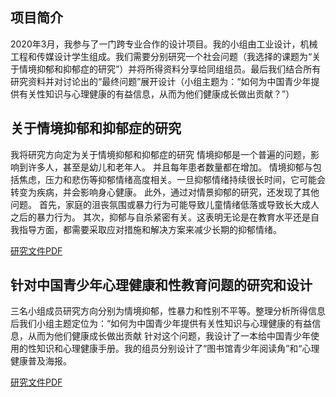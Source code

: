 ## 项目简介
2020年3月，我参与了一门跨专业合作的设计项目。我的小组由工业设计，机械工程和传媒设计学生组成。我们需要分别研究一个社会问题（我选择的课题为“关于情境抑郁和抑郁症的研究”）并将所得资料分享给同组组员。最后我们结合所有研究资料并对讨论出的“最终问题”展开设计（小组主题为：“如何为中国青少年提供有关性知识与心理健康的有益信息，从而为他们健康成长做出贡献？”）

## 关于情境抑郁和抑郁症的研究
我将研究方向定为关于情境抑郁和抑郁症的研究
情境抑郁是一个普遍的问题，影响到许多人，甚至是幼儿和老年人。 并且每年患者数量都在增加。 情境抑郁与包括焦虑，压力和悲伤等抑郁情绪高度相关。一旦抑郁情绪持续很长时间，它可能会转变为疾病，并会影响身心健康。 此外，通过对情景抑郁的研究，还发现了其他问题。 首先，家庭的沮丧氛围或暴力行为可能导致儿童情绪低落或导致长大成人之后的暴力行为。 其次，抑郁与自杀紧密有关。这表明无论是在教育水平还是自我指导方面，都需要采取应对措施和解决方案来减少长期的抑郁情绪。

[研究文件PDF](https://github.com/Ciellit/-/blob/main/%E5%85%B3%E4%BA%8E%E6%83%85%E5%A2%83%E6%8A%91%E9%83%81%E5%92%8C%E6%8A%91%E9%83%81%E7%97%87%E7%9A%84%E7%A0%94%E7%A9%B6.pdf)

## 针对中国青少年心理健康和性教育问题的研究和设计
三名小组成员研究方向分别为情境抑郁，性暴力和性别不平等。整理分析所得信息后我们小组主题定位为：“如何为中国青少年提供有关性知识与心理健康的有益信息，从而为他们健康成长做出贡献
针对这个问题，我设计了一本给中国青少年使用的性知识和心理健康手册。我的组员分别设计了“图书馆青少年阅读角”和“心理健康普及海报。

[研究文件PDF](https://github.com/Ciellit/-/blob/main/%E9%92%88%E5%AF%B9%E4%B8%AD%E5%9B%BD%E9%9D%92%E5%B0%91%E5%B9%B4%E5%BF%83%E7%90%86%E5%81%A5%E5%BA%B7%E5%92%8C%E6%80%A7%E6%95%99%E8%82%B2%E9%97%AE%E9%A2%98%E7%9A%84%E7%A0%94%E7%A9%B6%E5%92%8C%E8%AE%BE%E8%AE%A1-.pdf)

